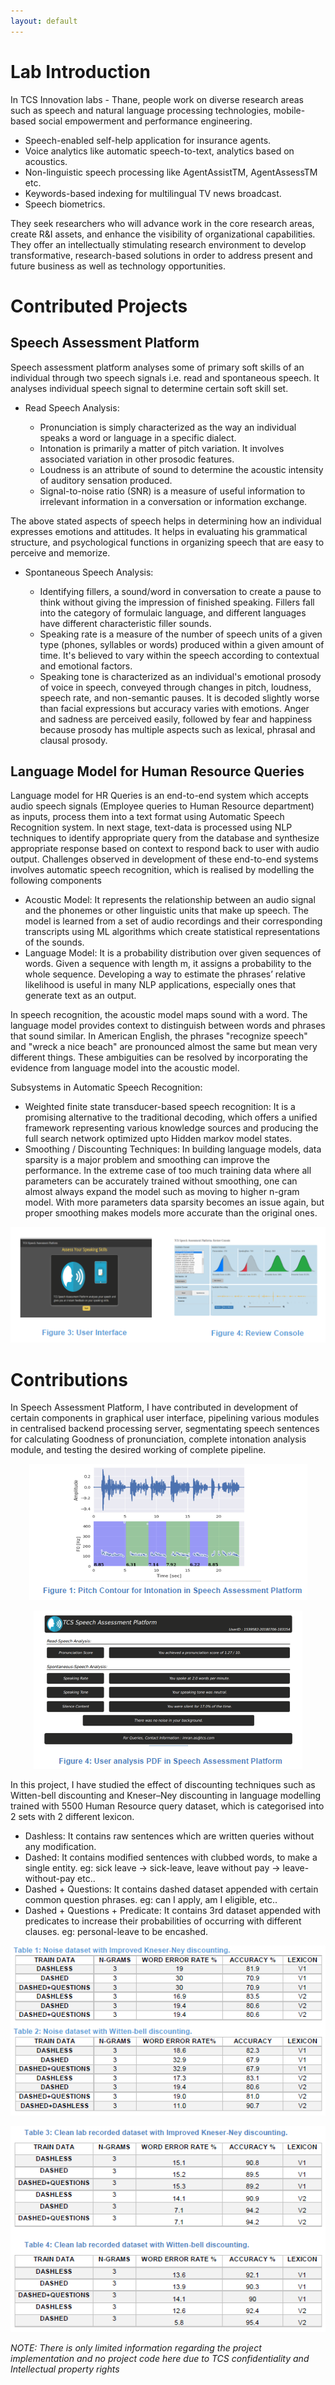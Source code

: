 ```yaml
---
layout: default
---
```


<!-- 
Text can be **bold**, _italic_, or ~~strikethrough~~.

[Link to another page](./another-page.html).

There should be whitespace between paragraphs.

There should be whitespace between paragraphs. We recommend including a README, or a file with information about your project.

# Header 1

This is a normal paragraph following a header. GitHub is a code hosting platform for version control and collaboration. It lets you and others work together on projects from anywhere.

## Header 2

> This is a blockquote following a header.
>
> When something is important enough, you do it even if the odds are not in your favor.

### Header 3

```js
// Javascript code with syntax highlighting.
var fun = function lang(l) {
  dateformat.i18n = require('./lang/' + l)
  return true;
}
```

```ruby
# Ruby code with syntax highlighting
GitHubPages::Dependencies.gems.each do |gem, version|
  s.add_dependency(gem, "= #{version}")
end
```

#### Header 4

*   This is an unordered list following a header.
*   This is an unordered list following a header.
*   This is an unordered list following a header.

##### Header 5

1.  This is an ordered list following a header.
2.  This is an ordered list following a header.
3.  This is an ordered list following a header.

###### Header 6

| head1        | head two          | three |
|:-------------|:------------------|:------|
| ok           | good swedish fish | nice  |
| out of stock | good and plenty   | nice  |
| ok           | good `oreos`      | hmm   |
| ok           | good `zoute` drop | yumm  |

### There's a horizontal rule below this.

* * *

### Here is an unordered list:

*   Item foo
*   Item bar
*   Item baz
*   Item zip

### And an ordered list:

1.  Item one
1.  Item two
1.  Item three
1.  Item four

### And a nested list:

- level 1 item
  - level 2 item
  - level 2 item
    - level 3 item
    - level 3 item
- level 1 item
  - level 2 item
  - level 2 item
  - level 2 item
- level 1 item
  - level 2 item
  - level 2 item
- level 1 item

### Small image

![Octocat](https://github.githubassets.com/images/icons/emoji/octocat.png)

### Large image

![Branching](https://guides.github.com/activities/hello-world/branching.png)


### Definition lists can be used with HTML syntax.

<dl>
<dt>Name</dt>
<dd>Godzilla</dd>
<dt>Born</dt>
<dd>1952</dd>
<dt>Birthplace</dt>
<dd>Japan</dd>
<dt>Color</dt>
<dd>Green</dd>
</dl>

```
Long, single-line code blocks should not wrap. They should horizontally scroll if they are too long. This line should be long enough to demonstrate this.
```

```
The final element.
```
 -->
 
 
# Lab Introduction

In TCS Innovation labs - Thane, people work on diverse research areas such as speech and natural language processing technologies, mobile-based social empowerment and performance engineering.

- Speech-enabled self-help application for insurance agents.
- Voice analytics like automatic speech-to-text, analytics based on acoustics.
- Non-linguistic speech processing like AgentAssistTM, AgentAssessTM etc.
- Keywords-based indexing for multilingual TV news broadcast.
- Speech biometrics.

They seek researchers who will advance work in the core research areas, create R&I assets, and enhance the visibility of organizational capabilities. They offer an intellectually stimulating research environment to develop transformative, research-based solutions in order to address present and future business as well as technology opportunities.

# Contributed Projects
  ## Speech Assessment Platform
  Speech assessment platform analyses some of primary soft skills of an individual through two speech signals i.e. read and spontaneous speech. It analyses individual speech signal to determine certain soft skill set. 
  
  - Read Speech Analysis:

    - Pronunciation is simply characterized as the way an individual speaks a word or language in a specific dialect.
    - Intonation is primarily a matter of pitch variation. It involves associated variation in other prosodic features.
    - Loudness is an attribute of sound to determine the acoustic intensity of auditory sensation produced.
    - Signal-to-noise ratio (SNR) is a measure of useful information to irrelevant information in a conversation or information exchange.

  The above stated aspects of speech helps in determining how an individual expresses emotions and attitudes. It helps in evaluating his grammatical structure, and psychological functions in organizing speech that are easy to perceive and memorize.
  
  - Spontaneous Speech Analysis:

    - Identifying fillers, a sound/word in conversation to create a pause to think without giving the impression of finished speaking. Fillers fall into the category of formulaic language, and different languages have different characteristic filler sounds.
    - Speaking rate is a measure of the number of speech units of a given type (phones, syllables or words) produced within a given amount of time. It's believed to vary within the speech according to contextual and emotional factors.
    - Speaking tone is characterized as an individual's emotional prosody of voice in speech, conveyed through changes in pitch, loudness, speech rate, and non-semantic pauses. It is decoded slightly worse than facial expressions but accuracy varies with emotions. Anger and sadness are perceived easily, followed by fear and happiness because prosody has multiple aspects such as lexical, phrasal and clausal prosody.

  ## Language Model for Human Resource Queries
  Language model for HR Queries is an end-to-end system which accepts audio speech signals (Employee queries to Human Resource department) as inputs, process them into a text format using Automatic Speech Recognition system. In next stage, text-data is processed using NLP techniques to identify appropriate query from the database and synthesize appropriate response based on context to respond back to user with audio output. Challenges observed in development of these end-to-end systems involves automatic speech recognition, which is realised by modelling the following components
  
  - Acoustic Model: It represents the relationship between an audio signal and the phonemes or other linguistic units that make up speech. The model is learned from a set of audio recordings and their corresponding transcripts using ML algorithms which create statistical representations of the sounds.
  - Language Model: It is a probability distribution over given sequences of words. Given a sequence with length m, it assigns a probability to the whole sequence. Developing a way to estimate the phrases’ relative likelihood is useful in many NLP applications, especially ones that generate text as an output.

  In speech recognition, the acoustic model maps sound with a word. The language model provides context to distinguish between words and phrases that sound similar. In American English, the phrases "recognize speech" and "wreck a nice beach" are pronounced almost the same but mean very different things. These ambiguities can be resolved by incorporating the evidence from language model into the acoustic model.

  Subsystems in Automatic Speech Recognition:
  - Weighted finite state transducer-based speech recognition: It is a promising alternative to the traditional decoding, which offers a unified framework representing various knowledge sources and producing the full search network optimized upto Hidden markov model states.
  - Smoothing / Discounting Techniques: In building language models, data sparsity is a major problem and smoothing can improve the performance. In the extreme case of too much training data where all parameters can be accurately trained without smoothing, one can almost always expand the model such as moving to higher n-gram model. With more parameters data sparsity becomes an issue again, but proper smoothing makes models more accurate than the original ones.

  <p align="center"> <img src="images/di.PNG" /> </p>

# Contributions

  In Speech Assessment Platform, I have contributed in development of certain components in graphical user interface, pipelining various modules in centralised backend processing server, segmentating speech sentences for calculating Goodness of pronunciation, complete intonation analysis module, and testing the desired working of complete pipeline.

  <p align="center"> <img src="images/ia.PNG" /> </p>
  
  <p align="center"> <img src="images/uar.PNG" /> </p>

  In this project, I have studied the effect of discounting techniques such as Witten-bell discounting and Kneser–Ney discounting in language modelling trained with 5500 Human Resource query dataset, which is categorised into 2 sets with 2 different lexicon.
  
  - Dashless: It contains raw sentences which are written queries without any modification.
  - Dashed: It contains modified sentences with clubbed words, to make a single entity. eg: sick leave -> sick-leave, leave without pay -> leave-without-pay etc..
  - Dashed + Questions: It contains dashed dataset appended with certain common question phrases. eg: can I apply, am I eligible, etc..
  - Dashed + Questions + Predicate: It contains 3rd dataset appended with predicates to increase their probabilities of occurring with different clauses. eg: personal-leave to be encashed.
  
  <p align="center"> <img src="images/lm1.PNG" /> </p>
  
  <p align="center"> <img src="images/lm2.PNG" /> </p>

_NOTE: There is only limited information regarding the project implementation and no project code here due to TCS confidentiality and Intellectual property rights_